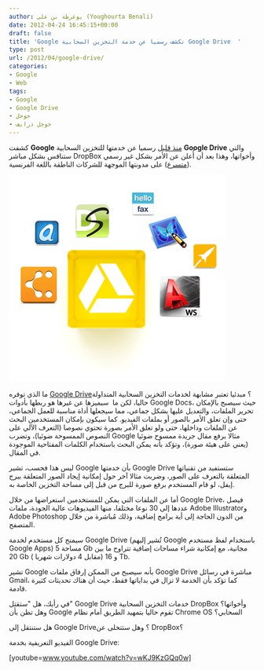```yaml
---
author: يوغرطة بن علي (Youghourta Benali)
date: 2012-04-24 16:45:15+00:00
draft: false
title: 'Google تكشف رسميا عن خدمة التخزين السحابية Google Drive  '
type: post
url: /2012/04/google-drive/
categories:
- Google
- Web
tags:
- Google
- Google Drive
- جوجل
- جوجل درايف
---
```


كشفت **Google** [منذ قليل](http://googleenterprise.blogspot.com/2012/04/introducing-google-drive-newest-member.html) رسميا عن خدمتها للتخزين السحابية **Google Drive** والتي ستنافس بشكل مباشر DropBox وأخواتها، وهذا بعد أن أُعلن عن الأمر بشكل غير رسمي ([متسرع](https://plus.google.com/u/0/111903264144278356023/posts/7mjhyPkgada)) على مدونتها الموجهة للشركات الناطقة باللغة الفرنسية.




[![](Google-drive.png)
](Google-drive.png)




ما الذي توفره [Google Drive](https://drive.google.com/start)؟ مبدئيا تعتبر مشابهة لخدمات التخزين السحابية المتداولة حاليا، لكن ما  سيميزها عن غيرها هو ربطها بأدوات Google Docs، حيث سيصبح بالإمكان تحرير الملفات، والتعديل عليها بشكل جماعي، مما سيجعلها أداة مناسبة للعمل الجماعي، حتى وإن تعلق الأمر بالصور أو بملفات الفيديو. كما سيكون بإمكان المستخدمين البحث عن الملفات وداخلها، حتى ولو تعلق الأمر بصورة تحتوي نصوصا (التعرف الآلي على النصوص الممسوحة ضوئيا)، وتضرب Google مثالا برفع مقال جريدة ممسوح ضوئيا (يعني على هيئة صورة)، وتؤكد بأنه يمكن البحث باستخدام الكلمات المفتاحية الموجودة في المقال.




ليس هذا فحسب، تشير Google بأن خدمتها Google Drive ستستفيد من تقنياتها المتعلقة بالتعرف على الصور، وضربت مثالا آخر حول إمكانية إيجاد الصور المتعلقة ببرج إيفل، لو قام المستخدم برفع صورة للبرج من قبل إلى مساحة التخزين الخاصة به.




أما عن الملفات التي يمكن للمستخدمين استعراضها من خلال Google Drive، فيصل عددها إلى 30 نوعا مختلفا، منها الفيديوهات عالية الجودة، ملفات Adobe Illustratorو Adobe Photoshop من الدون الحاجة إلى أية برامج إضافية، وذلك مُباشرة من خلال المتصفح.




سيمنح كل مستخدم لخدمة Google Drive (تُشير إليهم Google باستخدام لفظ مستخدم Google Apps) مساحة 5 Gb مجانية، مع إمكانية شراء مساحات إضافية تتراوح ما بين 20 Gb ( مقابل 4 دولارات شهريا) و 16 Tb.




تشير Google بأنه سيصبح من الممكن إرفاق ملفات Google Drive مباشرة في رسائل Gmail، كما تؤكد بأن الخدمة لا تزال في بداياتها فقط، حيث أن هناك تحديثات كثيرة قادمة.




في رأيك، هل "ستقتل" Google Drive خدمات التخزين السحابية DropBox وأخواتها؟ وهل تظن بأن Google تقوم حاليا بتمهيد الطريق أمام نظام Chrome OS السحابي؟




هل ستنتقل إلى Google Drive؟ وهل ستتخلى عن DropBox؟




الفيديو التعريفية بخدمة Google Drive:




<!-- more -->




[youtube=www.youtube.com/watch?v=wKJ9KzGQq0w]
